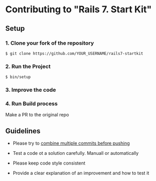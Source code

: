 # Contributing to "Rails 7. Start Kit"

## Setup

### 1. Clone your fork of the repository

```
$ git clone https://github.com/YOUR_USERNAME/rails7-startkit
```

### 2. Run the Project

```
$ bin/setup
```

### 3. Improve the code


### 4. Run Build process

Make a PR to the original repo

## Guidelines

- Please try to [combine multiple commits before pushing](http://stackoverflow.com/questions/6934752/combining-multiple-commits-before-pushing-in-git)
- Test a code ot a solution carefully. Manuall or automatically
- Please keep code style consistent

- Provide a clear explanation of an improvement and how to test it
